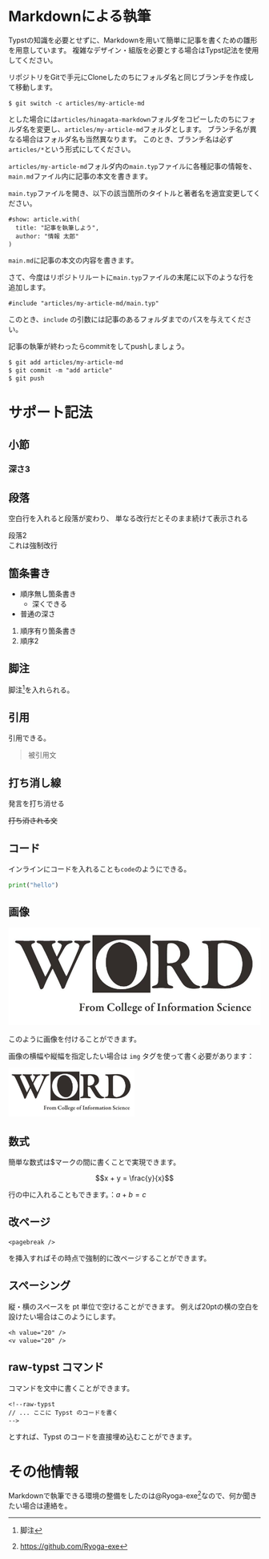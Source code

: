 # Markdownによる執筆

Typstの知識を必要とせずに、Markdownを用いて簡単に記事を書くための雛形を用意しています。
複雑なデザイン・組版を必要とする場合はTypst記法を使用してください。

リポジトリをGitで手元にCloneしたのちにフォルダ名と同じブランチを作成して移動します。

```
$ git switch -c articles/my-article-md
```

とした場合には`articles/hinagata-markdown`フォルダをコピーしたのちにフォルダ名を変更し、`articles/my-article-md`フォルダとします。
ブランチ名が異なる場合はフォルダ名も当然異なります。
このとき、ブランチ名は必ず`articles/*`という形式にしてください。

`articles/my-article-md`フォルダ内の`main.typ`ファイルに各種記事の情報を、`main.md`ファイル内に記事の本文を書きます。

`main.typ`ファイルを開き、以下の該当箇所のタイトルと著者名を適宜変更してください。

```
#show: article.with(
  title: "記事を執筆しよう",
  author: "情報 太郎"
)
```

`main.md`に記事の本文の内容を書きます。

さて、今度はリポジトリルートに`main.typ`ファイルの末尾に以下のような行を追加します。

```
#include "articles/my-article-md/main.typ"
```

このとき、`include` の引数には記事のあるフォルダまでのパスを与えてください。

記事の執筆が終わったらcommitをしてpushしましょう。

```
$ git add articles/my-article-md
$ git commit -m "add article"
$ git push
```

# サポート記法

## 小節

### 深さ3

## 段落

空白行を入れると段落が変わり、
単なる改行だとそのまま続けて表示される

段落2\
これは強制改行

## 箇条書き

- 順序無し箇条書き
  - 深くできる
- 普通の深さ

1. 順序有り箇条書き
1. 順序2

## 脚注

脚注[^footnote]を入れられる。

[^footnote]: 脚注

## 引用

引用できる。

> 被引用文

## 打ち消し線

発言を打ち消せる

~~打ち消される文~~

## コード

インラインにコードを入れることも`code`のようにできる。

```python
print("hello")
```

## 画像

![画像のテスト（jpeg）](./wordlogo.jpg)

このように画像を付けることができます。

画像の横幅や縦幅を指定したい場合は `img` タグを使って書く必要があります：

<img alt="画像のテスト" src="./wordlogo.jpg" width="50%"/>

## 数式

簡単な数式は$マークの間に書くことで実現できます。

$$x + y = \frac{y}{x}$$

行の中に入れることもできます。：$a + b = c$

## 改ページ

```
<pagebreak />
```

を挿入すればその時点で強制的に改ページすることができます。

## スペーシング

縦・横のスペースを pt 単位で空けることができます。
例えば20ptの横の空白を設けたい場合は<h value="20" />このようにします。

```
<h value="20" />
<v value="20" />
```

## raw-typst コマンド

コマンドを文中に書くことができます。

```
<!--raw-typst
// ... ここに Typst のコードを書く
-->
```

とすれば、Typst のコードを直接埋め込むことができます。

# その他情報

Markdownで執筆できる環境の整備をしたのは@Ryoga-exe[^ryoga]なので、何か聞きたい場合は連絡を。

[^ryoga]: https://github.com/Ryoga-exe
